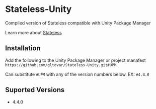 # Stateless-Unity
Compiled version of Stateless compatible with Unity Package Manager

Learn more about [Stateless](https://github.com/dotnet-state-machine/stateless)

## Installation

Add the following to the Unity Package Manager or project manafest ```https://github.com/gltovar/Stateless-Unity.git#UPM```

Can substitute ```#UPM``` with any of the version numbers below. EX: ```#4.4.0```

## Suported Versions

- 4.4.0